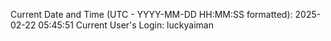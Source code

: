 Current Date and Time (UTC - YYYY-MM-DD HH:MM:SS formatted): 2025-02-22 05:45:51
Current User's Login: luckyaiman

